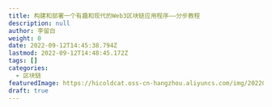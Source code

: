 ```yaml
---
title: 构建和部署一个有趣和现代的Web3区块链应用程序——分步教程
description: null
author: 李留白
weight: 0
date: 2022-09-12T14:45:38.794Z
lastmod: 2022-09-12T14:48:45.172Z
tags: []
categories:
  - 区块链
featuredImage: https://hicoldcat.oss-cn-hangzhou.aliyuncs.com/img/20220903225218.png
draft: true
---
```

